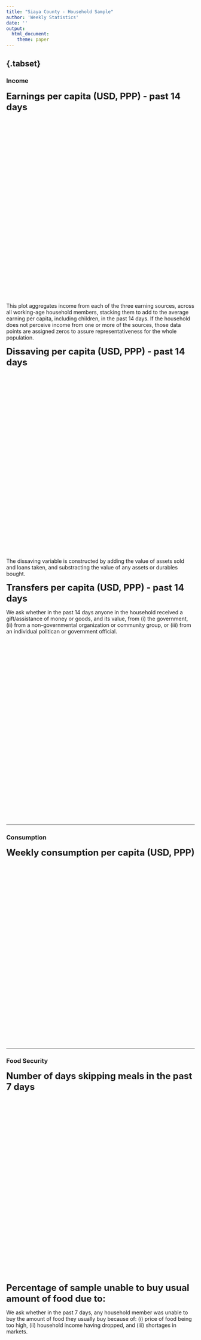 ```yaml
---
title: "Siaya County - Household Sample"
author: 'Weekly Statistics'
date: ''
output:
  html_document:
    theme: paper
---
```



  


##  {.tabset}

### Income  
<font size="5">**Earnings per capita (USD, PPP) - past 14 days**</font>
<!--html_preserve--><div id="htmlwidget-d75471a8bfd9b231b597" style="width:672px;height:480px;" class="dygraphs html-widget"></div>
<script type="application/json" data-for="htmlwidget-d75471a8bfd9b231b597">{"x":{"attrs":{"axes":{"x":{"pixelsPerLabel":75,"drawGrid":false,"drawAxis":true},"y":{"drawGrid":false,"drawAxis":true}},"series":{"Wage earnings":{"axis":"y","strokeWidth":4},"Self-employment earnings":{"axis":"y","strokeWidth":4},"Agricultural earnings":{"axis":"y","strokeWidth":4}},"title":"","labels":["week","Wage earnings","Self-employment earnings","Agricultural earnings"],"retainDateWindow":false,"xlabel":"Weeks","ylabel":"USD, PPP","legend":"auto","labelsDivWidth":250,"labelsShowZeroValues":true,"labelsSeparateLines":true,"stackedGraph":true,"fillGraph":false,"fillAlpha":0.15,"stepPlot":false,"drawPoints":true,"pointSize":4,"drawGapEdgePoints":false,"connectSeparatedPoints":false,"strokeWidth":1,"strokeBorderColor":"white","colors":["#66C2A5","#FC8D62","#8DA0CB","#E78AC3","#A6D854"],"colorValue":0.5,"colorSaturation":1,"includeZero":true,"drawAxesAtZero":false,"logscale":false,"axisTickSize":3,"axisLineColor":"black","axisLineWidth":4,"axisLabelColor":"black","axisLabelFontSize":14,"axisLabelWidth":60,"drawGrid":true,"gridLineWidth":0.3,"rightGap":5,"digitsAfterDecimal":2,"labelsKMB":false,"labelsKMG2":false,"labelsUTC":false,"maxNumberWidth":6,"animatedZooms":false,"mobileDisableYTouch":true,"disableZoom":false,"highlightCircleSize":3,"highlightSeriesBackgroundAlpha":0.5,"highlightSeriesOpts":{"strokeWidth":3},"hideOverlayOnMouseOut":true},"annotations":[],"shadings":[],"events":[],"format":"numeric","data":[[1,2,3,4,5,6,7,8],[1.19367587566376,0.468655496835709,0.629060447216034,0.504315793514252,0.648525238037109,0.683406352996826,0.620451509952545,null],[0.413784384727478,0.556329250335693,0.801395177841187,0.66567188501358,0.68646377325058,0.801564276218414,1.07006096839905,null],[0.653554141521454,0.439323633909225,0.442371904850006,0.410848468542099,0.338491350412369,0.376921772956848,0.338597416877747,null]],"css":"\n.dygraph-legend  { display: all; }\n.highlight {\n  display: inline;\n}\n  ","fixedtz":false,"tzone":"","plugins":{"Crosshair":{"direction":"vertical"}}},"evals":[],"jsHooks":[]}</script><!--/html_preserve-->
This plot aggregates income from each of the three earning sources, across all working-age household members, stacking them to add to the average earning per capita, including children, in the past 14 days. If the household does not perceive income from one or more of the sources, those data points are assigned zeros to assure representativeness for the whole population.  

<font size="5">**Dissaving per capita (USD, PPP) - past 14 days**</font>  

<!--html_preserve--><div id="htmlwidget-28068c894a8ab61523bc" style="width:672px;height:480px;" class="dygraphs html-widget"></div>
<script type="application/json" data-for="htmlwidget-28068c894a8ab61523bc">{"x":{"attrs":{"axes":{"x":{"pixelsPerLabel":75,"drawGrid":false,"drawAxis":true},"y":{"drawGrid":false,"drawAxis":true}},"series":{"Dissaving":{"axis":"y","strokeWidth":4}},"title":"","labels":["week","Dissaving"],"retainDateWindow":false,"xlabel":"Weeks","ylabel":"USD, PPP","stackedGraph":false,"fillGraph":false,"fillAlpha":0.15,"stepPlot":false,"drawPoints":true,"pointSize":4,"drawGapEdgePoints":false,"connectSeparatedPoints":false,"strokeWidth":1,"strokeBorderColor":"white","colors":["#E41A1C","#377EB8","#4DAF4A","#984EA3"],"colorValue":0.5,"colorSaturation":1,"includeZero":true,"drawAxesAtZero":false,"logscale":false,"axisTickSize":3,"axisLineColor":"black","axisLineWidth":4,"axisLabelColor":"black","axisLabelFontSize":14,"axisLabelWidth":60,"drawGrid":true,"gridLineWidth":0.3,"rightGap":5,"digitsAfterDecimal":2,"labelsKMB":false,"labelsKMG2":false,"labelsUTC":false,"maxNumberWidth":6,"animatedZooms":false,"mobileDisableYTouch":true,"disableZoom":false,"highlightCircleSize":3,"highlightSeriesBackgroundAlpha":0.5,"highlightSeriesOpts":{"strokeWidth":3},"legend":"always","labelsDivWidth":210,"labelsShowZeroValues":true,"labelsSeparateLines":false,"hideOverlayOnMouseOut":true},"annotations":[],"shadings":[],"events":[],"format":"numeric","data":[[1,2,3,4,5,6,7,8],[0.179350689053535,1.43551576137543,2.33816242218018,1.84152507781982,2.15599894523621,1.88015806674957,1.40119314193726,null]],"fixedtz":false,"tzone":"","plugins":{"Crosshair":{"direction":"vertical"}}},"evals":[],"jsHooks":[]}</script><!--/html_preserve-->
 The dissaving variable is constructed by adding the value of assets sold and loans taken, and substracting the value of any assets or durables bought.  
 
  <font size="5">**Transfers per capita (USD, PPP) - past 14 days**</font>  

We ask whether in the past 14 days anyone in the household received a gift/assistance of money or goods, and its value, from (i) the government, (ii) from a non-governmental organization or community group, or (iii) from an individual politican or government official.  

<!--html_preserve--><div id="htmlwidget-175553532b0a6edbd5b6" style="width:672px;height:480px;" class="dygraphs html-widget"></div>
<script type="application/json" data-for="htmlwidget-175553532b0a6edbd5b6">{"x":{"attrs":{"axes":{"x":{"pixelsPerLabel":75,"drawGrid":false,"drawAxis":true},"y":{"drawGrid":false,"drawAxis":true}},"series":{"Government":{"axis":"y","strokeWidth":4},"NGO or community group":{"axis":"y","strokeWidth":4},"Politicians":{"axis":"y","strokeWidth":4}},"title":"","labels":["week","Government","NGO or community group","Politicians"],"retainDateWindow":false,"xlabel":"Weeks","ylabel":"USD, PPP","stackedGraph":false,"fillGraph":false,"fillAlpha":0.15,"stepPlot":false,"drawPoints":true,"pointSize":4,"drawGapEdgePoints":false,"connectSeparatedPoints":false,"strokeWidth":1,"strokeBorderColor":"white","colors":["#E41A1C","#377EB8","#4DAF4A","#984EA3"],"colorValue":0.5,"colorSaturation":1,"includeZero":true,"drawAxesAtZero":false,"logscale":false,"axisTickSize":3,"axisLineColor":"black","axisLineWidth":4,"axisLabelColor":"black","axisLabelFontSize":14,"axisLabelWidth":60,"drawGrid":true,"gridLineWidth":0.3,"rightGap":5,"digitsAfterDecimal":2,"labelsKMB":false,"labelsKMG2":false,"labelsUTC":false,"maxNumberWidth":6,"animatedZooms":false,"mobileDisableYTouch":true,"disableZoom":false,"highlightCircleSize":3,"highlightSeriesBackgroundAlpha":0.5,"highlightSeriesOpts":{"strokeWidth":3},"legend":"auto","labelsDivWidth":500,"labelsShowZeroValues":true,"labelsSeparateLines":false,"hideOverlayOnMouseOut":true},"annotations":[],"shadings":[],"events":[],"format":"numeric","data":[[1,2,3,4,5,6,7,8],[0.018116382881999,0.0215757824480534,0.0195146258920431,0.049271322786808,0.0534877106547356,0.083770178258419,0.0391239002346992,null],[0.0106626925989985,0.0392392575740814,0.0366973951458931,0.0818757191300392,0.107233874499798,0.100994594395161,0.111998423933983,null],[0.0290543269366026,0.0314408130943775,0.025563720613718,0.0106521537527442,0.0153902005404234,0.0250901281833649,0.00967154279351234,null]],"fixedtz":false,"tzone":"","plugins":{"Crosshair":{"direction":"vertical"}}},"evals":[],"jsHooks":[]}</script><!--/html_preserve-->
  
*** 

### Consumption

<font size="5">**Weekly consumption per capita (USD, PPP)**</font>
<!--html_preserve--><div id="htmlwidget-7c010bf30c24b3b0beb6" style="width:672px;height:480px;" class="dygraphs html-widget"></div>
<script type="application/json" data-for="htmlwidget-7c010bf30c24b3b0beb6">{"x":{"attrs":{"axes":{"x":{"pixelsPerLabel":75,"drawGrid":false,"drawAxis":true},"y":{"drawGrid":false,"drawAxis":true}},"series":{"Non-food expenditure":{"axis":"y","strokeWidth":4},"Food expenditure":{"axis":"y","strokeWidth":4}},"title":"","labels":["week","Non-food expenditure","Food expenditure"],"retainDateWindow":false,"xlabel":"Weeks","ylabel":"USD, PPP","legend":"auto","labelsDivWidth":200,"labelsShowZeroValues":true,"labelsSeparateLines":true,"stackedGraph":true,"fillGraph":false,"fillAlpha":0.15,"stepPlot":false,"drawPoints":true,"pointSize":4,"drawGapEdgePoints":false,"connectSeparatedPoints":false,"strokeWidth":1,"strokeBorderColor":"white","colors":["#66C2A5","#FC8D62","#8DA0CB","#E78AC3"],"colorValue":0.5,"colorSaturation":1,"includeZero":true,"drawAxesAtZero":false,"logscale":false,"axisTickSize":3,"axisLineColor":"black","axisLineWidth":4,"axisLabelColor":"black","axisLabelFontSize":14,"axisLabelWidth":60,"drawGrid":true,"gridLineWidth":0.3,"rightGap":5,"digitsAfterDecimal":2,"labelsKMB":false,"labelsKMG2":false,"labelsUTC":false,"maxNumberWidth":6,"animatedZooms":false,"mobileDisableYTouch":true,"disableZoom":false,"highlightCircleSize":3,"highlightSeriesBackgroundAlpha":0.5,"highlightSeriesOpts":{"strokeWidth":3},"hideOverlayOnMouseOut":true},"group":"Siaya County Sample","annotations":[],"shadings":[],"events":[],"format":"numeric","data":[[1,2,3,4,5,6,7,8],[6.53825855255127,5.64562225341797,5.66945028305054,3.70586943626404,3.73459267616272,3.82300353050232,3.83453178405762,null],[7.23392057418823,7.63967084884644,6.60709428787231,6.55492782592773,6.96903991699219,6.91795063018799,6.88650798797607,null]],"plugins":{"Crosshair":{"direction":"vertical"}},"fixedtz":false,"tzone":""},"evals":[],"jsHooks":[]}</script><!--/html_preserve-->


*** 

### Food Security  
<font size="5">**Number of days skipping meals in the past 7 days**</font>
<!--html_preserve--><div id="htmlwidget-150f0fd259c50e4537bc" style="width:672px;height:480px;" class="dygraphs html-widget"></div>
<script type="application/json" data-for="htmlwidget-150f0fd259c50e4537bc">{"x":{"attrs":{"axes":{"x":{"pixelsPerLabel":75,"drawGrid":false,"drawAxis":true},"y":{"drawGrid":false,"drawAxis":true}},"series":{"Adults skipped meals":{"axis":"y","strokeWidth":4},"Children skipped meals":{"axis":"y","strokeWidth":4}},"title":"","labels":["week","Adults skipped meals","Children skipped meals"],"retainDateWindow":false,"xlabel":"Weeks","ylabel":"Number of days","stackedGraph":false,"fillGraph":false,"fillAlpha":0.15,"stepPlot":false,"drawPoints":true,"pointSize":4,"drawGapEdgePoints":false,"connectSeparatedPoints":false,"strokeWidth":1,"strokeBorderColor":"white","colors":["#E41A1C","#377EB8","#4DAF4A","#984EA3"],"colorValue":0.5,"colorSaturation":1,"includeZero":true,"drawAxesAtZero":false,"logscale":false,"axisTickSize":3,"axisLineColor":"black","axisLineWidth":4,"axisLabelColor":"black","axisLabelFontSize":14,"axisLabelWidth":60,"drawGrid":true,"gridLineWidth":0.3,"rightGap":5,"digitsAfterDecimal":2,"labelsKMB":false,"labelsKMG2":false,"labelsUTC":false,"maxNumberWidth":6,"animatedZooms":false,"mobileDisableYTouch":true,"disableZoom":false,"highlightCircleSize":3,"highlightSeriesBackgroundAlpha":0.5,"highlightSeriesOpts":{"strokeWidth":3},"legend":"auto","labelsDivWidth":210,"labelsShowZeroValues":true,"labelsSeparateLines":true,"hideOverlayOnMouseOut":true},"annotations":[],"shadings":[],"events":[],"format":"numeric","data":[[1,2,3,4,5,6,7,8],[1.27512180805206,1.57957947254181,1.89106202125549,1.8875390291214,1.65204453468323,1.64572095870972,1.99036240577698,null],[0.715952038764954,1.17304849624634,1.35229516029358,1.35010898113251,1.15144419670105,1.08246076107025,1.43760311603546,null]],"fixedtz":false,"tzone":"","plugins":{"Crosshair":{"direction":"vertical"}}},"evals":[],"jsHooks":[]}</script><!--/html_preserve-->
  
<font size="5">**Percentage of sample unable to buy usual amount of food due to:**</font>
   
We ask whether in the past 7 days, any household member was unable to buy the amount of food they usually buy because of: (i) price of food being too high, (ii) household income having dropped, and (iii) shortages in markets.  

<!--html_preserve--><div id="htmlwidget-c18c21dbe346025ff1af" style="width:672px;height:480px;" class="dygraphs html-widget"></div>
<script type="application/json" data-for="htmlwidget-c18c21dbe346025ff1af">{"x":{"attrs":{"axes":{"x":{"pixelsPerLabel":75,"drawGrid":false,"drawAxis":true},"y":{"drawGrid":false,"drawAxis":true}},"series":{"High food prices":{"axis":"y","strokeWidth":4},"Income drop":{"axis":"y","strokeWidth":4},"Shortages in markets":{"axis":"y","strokeWidth":4}},"title":"","labels":["week","High food prices","Income drop","Shortages in markets"],"retainDateWindow":false,"xlabel":"Weeks","ylabel":"Percentage of sample","stackedGraph":false,"fillGraph":false,"fillAlpha":0.15,"stepPlot":false,"drawPoints":true,"pointSize":4,"drawGapEdgePoints":false,"connectSeparatedPoints":false,"strokeWidth":1,"strokeBorderColor":"white","colors":["#E41A1C","#377EB8","#4DAF4A","#984EA3"],"colorValue":0.5,"colorSaturation":1,"includeZero":true,"drawAxesAtZero":false,"logscale":false,"axisTickSize":3,"axisLineColor":"black","axisLineWidth":4,"axisLabelColor":"black","axisLabelFontSize":14,"axisLabelWidth":60,"drawGrid":true,"gridLineWidth":0.3,"rightGap":5,"digitsAfterDecimal":2,"labelsKMB":false,"labelsKMG2":false,"labelsUTC":false,"maxNumberWidth":6,"animatedZooms":false,"mobileDisableYTouch":true,"disableZoom":false,"highlightCircleSize":3,"highlightSeriesBackgroundAlpha":0.5,"highlightSeriesOpts":{"strokeWidth":3},"legend":"auto","labelsDivWidth":450,"labelsShowZeroValues":true,"labelsSeparateLines":false,"hideOverlayOnMouseOut":true,"showRangeSelector":true,"dateWindow":["3","7"],"rangeSelectorHeight":40,"rangeSelectorPlotFillColor":" #A7B1C4","rangeSelectorPlotStrokeColor":"#808FAB","interactionModel":"Dygraph.Interaction.defaultModel"},"annotations":[],"shadings":[],"events":[],"format":"numeric","data":[[1,2,3,4,5,6,7,8],[null,null,68.4835662841797,74.6591720581055,70.4721450805664,73.3832778930664,72.7744827270508,null],[null,null,66.7459564208984,71.5848541259766,68.6746826171875,69.0446090698242,67.44970703125,null],[null,null,48.8129196166992,53.5771789550781,46.9562301635742,44.221607208252,42.5867004394531,null]],"fixedtz":false,"tzone":"","plugins":{"Crosshair":{"direction":"vertical"}}},"evals":["attrs.interactionModel"],"jsHooks":[]}</script><!--/html_preserve-->
  
   <font size="5">**Other food hardship experiences, percentage of sample**</font>
   
We ask whether in the past 7 days, any household member experienced: (i) having to reduce the number of meals and/or the portion of each meal they would usually eat, (ii) difficulties in going to food markets due to mobility restrictions imposed by government, and (iii) difficulties in buying food due to most food markets being closed.

<!--html_preserve--><div id="htmlwidget-e4fb47af59d9e9dcde8f" style="width:672px;height:480px;" class="dygraphs html-widget"></div>
<script type="application/json" data-for="htmlwidget-e4fb47af59d9e9dcde8f">{"x":{"attrs":{"axes":{"x":{"pixelsPerLabel":75,"drawGrid":false,"drawAxis":true},"y":{"drawGrid":false,"drawAxis":true}},"series":{"Had to reduce meals":{"axis":"y","strokeWidth":4},"Mobility restrictions impede going to market":{"axis":"y","strokeWidth":4},"Closed food markets":{"axis":"y","strokeWidth":4}},"title":"","labels":["week","Had to reduce meals","Mobility restrictions impede going to market","Closed food markets"],"retainDateWindow":false,"xlabel":"Weeks","ylabel":"Percentage of sample","stackedGraph":false,"fillGraph":false,"fillAlpha":0.15,"stepPlot":false,"drawPoints":true,"pointSize":4,"drawGapEdgePoints":false,"connectSeparatedPoints":false,"strokeWidth":1,"strokeBorderColor":"white","colors":["#66C2A5","#FC8D62","#8DA0CB","#E78AC3"],"colorValue":0.5,"colorSaturation":1,"includeZero":true,"drawAxesAtZero":false,"logscale":false,"axisTickSize":3,"axisLineColor":"black","axisLineWidth":4,"axisLabelColor":"black","axisLabelFontSize":14,"axisLabelWidth":60,"drawGrid":true,"gridLineWidth":0.3,"rightGap":5,"digitsAfterDecimal":2,"labelsKMB":false,"labelsKMG2":false,"labelsUTC":false,"maxNumberWidth":6,"animatedZooms":false,"mobileDisableYTouch":true,"disableZoom":false,"highlightCircleSize":3,"highlightSeriesBackgroundAlpha":0.5,"highlightSeriesOpts":{"strokeWidth":3},"legend":"auto","labelsDivWidth":475,"labelsShowZeroValues":true,"labelsSeparateLines":false,"hideOverlayOnMouseOut":true,"showRangeSelector":true,"dateWindow":["3","7"],"rangeSelectorHeight":40,"rangeSelectorPlotFillColor":" #A7B1C4","rangeSelectorPlotStrokeColor":"#808FAB","interactionModel":"Dygraph.Interaction.defaultModel"},"annotations":[],"shadings":[],"events":[],"format":"numeric","data":[[1,2,3,4,5,6,7,8],[null,null,44.1684532165527,52.5804634094238,50.6442909240723,45.9307594299316,50.004207611084,null],[null,null,49.0340995788574,47.727725982666,46.6666069030762,46.2710189819336,46.5430526733398,null],[null,null,46.0307464599609,48.2658843994141,39.3379669189453,38.9621391296387,37.9441871643066,null]],"fixedtz":false,"tzone":"","plugins":{"Crosshair":{"direction":"vertical"}}},"evals":["attrs.interactionModel"],"jsHooks":[]}</script><!--/html_preserve-->
  
***  
### Household enterprises  
<font size="5">**Enterprises revenue and profits in the past 14 days**</font>
<!--html_preserve--><div id="htmlwidget-3168e7670c0417633954" style="width:672px;height:480px;" class="dygraphs html-widget"></div>
<script type="application/json" data-for="htmlwidget-3168e7670c0417633954">{"x":{"attrs":{"axes":{"x":{"pixelsPerLabel":75,"drawGrid":false,"drawAxis":true},"y":{"drawGrid":false,"drawAxis":true}},"series":{"Total enterprise revenue":{"axis":"y","strokeWidth":4},"Total enterprise profits":{"axis":"y","strokeWidth":4}},"title":"","labels":["week","Total enterprise revenue","Total enterprise profits"],"retainDateWindow":false,"xlabel":"Weeks","ylabel":"USD, PPP","stackedGraph":false,"fillGraph":false,"fillAlpha":0.15,"stepPlot":false,"drawPoints":true,"pointSize":4,"drawGapEdgePoints":false,"connectSeparatedPoints":false,"strokeWidth":1,"strokeBorderColor":"white","colors":["#E41A1C","#377EB8","#4DAF4A","#984EA3"],"colorValue":0.5,"colorSaturation":1,"includeZero":true,"drawAxesAtZero":false,"logscale":false,"axisTickSize":3,"axisLineColor":"black","axisLineWidth":4,"axisLabelColor":"black","axisLabelFontSize":14,"axisLabelWidth":60,"drawGrid":true,"gridLineWidth":0.3,"rightGap":5,"digitsAfterDecimal":2,"labelsKMB":false,"labelsKMG2":false,"labelsUTC":false,"maxNumberWidth":6,"animatedZooms":false,"mobileDisableYTouch":true,"disableZoom":false,"highlightCircleSize":3,"highlightSeriesBackgroundAlpha":0.5,"highlightSeriesOpts":{"strokeWidth":3},"legend":"auto","labelsDivWidth":200,"labelsShowZeroValues":true,"labelsSeparateLines":true,"hideOverlayOnMouseOut":true},"annotations":[],"shadings":[],"events":[],"format":"numeric","data":[[1,2,3,4,5,6,7,8],[44.3854446411133,56.7500534057617,43.9592361450195,37.5421981811523,35.2333869934082,31.3356285095215,66.2504806518555,null],[14.0010576248169,17.0871391296387,13.4922389984131,11.9430236816406,10.4473438262939,11.4137525558472,20.491662979126,null]],"fixedtz":false,"tzone":"","plugins":{"Crosshair":{"direction":"vertical"}}},"evals":[],"jsHooks":[]}</script><!--/html_preserve-->
  
  ***  

### COVID-19  

  **Behavior Adoption**  
    
    
  We ask respondents whether they have changed their behavior in any way since learning about COVID-19, and if so, how has it changed.
  
<font size="5">**Reported COVID-19 Behavior Adoption**</font>
<!--html_preserve--><div id="htmlwidget-dfbe0a011e6c18114ef1" style="width:672px;height:480px;" class="dygraphs html-widget"></div>
<script type="application/json" data-for="htmlwidget-dfbe0a011e6c18114ef1">{"x":{"attrs":{"axes":{"x":{"pixelsPerLabel":75,"drawGrid":false,"drawAxis":true},"y":{"drawGrid":false,"drawAxis":true}},"series":{"Hand Washing":{"axis":"y","strokeWidth":4},"Face Mask":{"axis":"y","strokeWidth":4},"Stay Home":{"axis":"y","strokeWidth":4},"Hand Sanitizer":{"axis":"y","strokeWidth":4}},"title":"","labels":["week","Hand Washing","Face Mask","Stay Home","Hand Sanitizer"],"retainDateWindow":false,"xlabel":"Weeks","ylabel":"Percentage of sample","legend":"auto","labelsDivWidth":580,"labelsShowZeroValues":true,"labelsSeparateLines":false,"stackedGraph":false,"fillGraph":false,"fillAlpha":0.15,"stepPlot":false,"drawPoints":true,"pointSize":4,"drawGapEdgePoints":false,"connectSeparatedPoints":false,"strokeWidth":1,"strokeBorderColor":"white","colors":["#66C2A5","#FC8D62","#8DA0CB","#E78AC3"],"colorValue":0.5,"colorSaturation":1,"includeZero":true,"drawAxesAtZero":false,"logscale":false,"axisTickSize":3,"axisLineColor":"black","axisLineWidth":4,"axisLabelColor":"black","axisLabelFontSize":14,"axisLabelWidth":60,"drawGrid":true,"gridLineWidth":0.3,"rightGap":5,"digitsAfterDecimal":2,"labelsKMB":false,"labelsKMG2":false,"labelsUTC":false,"maxNumberWidth":6,"animatedZooms":false,"mobileDisableYTouch":true,"disableZoom":false,"highlightCircleSize":3,"highlightSeriesBackgroundAlpha":0.5,"highlightSeriesOpts":{"strokeWidth":3},"hideOverlayOnMouseOut":true},"annotations":[],"shadings":[],"events":[{"pos":1.7,"label":"Face masks mandatory","labelLoc":"bottom","color":"black","strokePattern":[7,3],"axis":"x"}],"format":"numeric","data":[[1,2,3,4,5,6,7,8],[83.4422836303711,84.6310729980469,82.9065475463867,87.097282409668,86.9401321411133,86.9227981567383,87.6185760498047,null],[9.47934722900391,24.4043216705322,47.554500579834,57.5003128051758,68.8235244750977,74.4112091064453,77.720947265625,null],[38.7450981140137,38.1103706359863,38.0386428833008,39.6770629882812,35.7925224304199,36.8219413757324,37.9569320678711,null],[22.7640247344971,21.5811557769775,21.8128528594971,18.3547592163086,19.7515659332275,19.045581817627,18.3457889556885,null]],"fixedtz":false,"tzone":"","plugins":{"Crosshair":{"direction":"vertical"}}},"evals":[],"jsHooks":[]}</script><!--/html_preserve-->

***  
**Symptoms**  
  
We ask respondents whether they have experienced any illnesses or symptoms of a given list in the past 14 days.  
  
<font size="5">**Reported COVID-19 Symptoms, past 14 days**</font>
<!--html_preserve--><div id="htmlwidget-0dcc56e379d024ee3e6e" style="width:672px;height:480px;" class="dygraphs html-widget"></div>
<script type="application/json" data-for="htmlwidget-0dcc56e379d024ee3e6e">{"x":{"attrs":{"axes":{"x":{"pixelsPerLabel":75,"drawGrid":false,"drawAxis":true},"y":{"drawGrid":false,"drawAxis":true}},"series":{"Fever":{"axis":"y","strokeWidth":4},"Tired":{"axis":"y","strokeWidth":4},"Cough":{"axis":"y","strokeWidth":4},"Fever+Cough":{"axis":"y","strokeWidth":4}},"title":"","labels":["week","Fever","Tired","Cough","Fever+Cough"],"retainDateWindow":false,"xlabel":"Weeks","ylabel":"Percentage of sample","legend":"auto","labelsDivWidth":500,"labelsShowZeroValues":true,"labelsSeparateLines":false,"stackedGraph":false,"fillGraph":false,"fillAlpha":0.15,"stepPlot":false,"drawPoints":true,"pointSize":4,"drawGapEdgePoints":false,"connectSeparatedPoints":false,"strokeWidth":1,"strokeBorderColor":"white","colors":["#66C2A5","#FC8D62","#8DA0CB","#E78AC3"],"colorValue":0.5,"colorSaturation":1,"includeZero":true,"drawAxesAtZero":false,"logscale":false,"axisTickSize":3,"axisLineColor":"black","axisLineWidth":4,"axisLabelColor":"black","axisLabelFontSize":14,"axisLabelWidth":60,"drawGrid":true,"gridLineWidth":0.3,"rightGap":5,"digitsAfterDecimal":2,"labelsKMB":false,"labelsKMG2":false,"labelsUTC":false,"maxNumberWidth":6,"animatedZooms":false,"mobileDisableYTouch":true,"disableZoom":false,"highlightCircleSize":3,"highlightSeriesBackgroundAlpha":0.5,"highlightSeriesOpts":{"strokeWidth":3},"hideOverlayOnMouseOut":true},"annotations":[],"shadings":[],"events":[],"format":"numeric","data":[[1,2,3,4,5,6,7,8],[18.4476490020752,16.1619148254395,13.6747522354126,17.0145568847656,14.7279624938965,18.6414642333984,16.3740196228027,null],[8.69697380065918,6.73804044723511,6.69903993606567,6.25860548019409,6.10259056091309,5.74891424179077,6.76330089569092,null],[7.76546669006348,4.60040664672852,3.7273223400116,3.70512223243713,4.21005725860596,3.14223432540894,4.25714778900146,null],[4.21101570129395,2.40383625030518,2.24665498733521,2.11079430580139,2.51459956169128,2.72914123535156,2.90446043014526,null]],"fixedtz":false,"tzone":"","plugins":{"Crosshair":{"direction":"vertical"}}},"evals":[],"jsHooks":[]}</script><!--/html_preserve-->


***  
**In-person interactions**

We ask: "Taken together, how many people outside this household have you interacted with in-person?"   
  
<font size="5">**Number of in-person interactions (other than HH members)**</font>
<!--html_preserve--><div id="htmlwidget-b9082df977b1ec15981e" style="width:672px;height:480px;" class="dygraphs html-widget"></div>
<script type="application/json" data-for="htmlwidget-b9082df977b1ec15981e">{"x":{"attrs":{"axes":{"x":{"pixelsPerLabel":75,"drawGrid":false,"drawAxis":true},"y":{"drawGrid":false,"drawAxis":true}},"series":{"In the past 14 days":{"axis":"y","strokeWidth":4},"In the past 7 days":{"axis":"y","strokeWidth":4},"Today":{"axis":"y","strokeWidth":4}},"title":"","labels":["week","In the past 14 days","In the past 7 days","Today"],"retainDateWindow":false,"xlabel":"Weeks","ylabel":"Number of people","legend":"auto","labelsDivWidth":500,"labelsShowZeroValues":true,"labelsSeparateLines":false,"highlightCircleSize":3,"highlightSeriesBackgroundAlpha":0.5,"highlightSeriesOpts":{"strokeWidth":3},"hideOverlayOnMouseOut":true,"stackedGraph":false,"fillGraph":false,"fillAlpha":0.15,"stepPlot":false,"drawPoints":true,"pointSize":4,"drawGapEdgePoints":false,"connectSeparatedPoints":false,"strokeWidth":1,"strokeBorderColor":"white","colors":["#E41A1C","#377EB8","#4DAF4A","#984EA3"],"colorValue":0.5,"colorSaturation":1,"includeZero":true,"drawAxesAtZero":false,"logscale":false,"axisTickSize":3,"axisLineColor":"black","axisLineWidth":4,"axisLabelColor":"black","axisLabelFontSize":14,"axisLabelWidth":60,"drawGrid":true,"gridLineWidth":0.3,"rightGap":5,"digitsAfterDecimal":2,"labelsKMB":false,"labelsKMG2":false,"labelsUTC":false,"maxNumberWidth":6,"animatedZooms":false,"mobileDisableYTouch":true,"disableZoom":false},"annotations":[],"shadings":[],"events":[],"format":"numeric","data":[[1,2,3,4,5,6,7,8],[11.2309703826904,9.67463397979736,10.8341541290283,12.0755748748779,12.9391317367554,13.0116147994995,14.4990272521973,null],[8.42560291290283,7.35408639907837,8.47744369506836,9.04367351531982,9.98724365234375,10.1543369293213,12.038290977478,null],[2.78731727600098,2.42970490455627,2.59592008590698,2.61367225646973,2.75777888298035,2.74955129623413,3.08224678039551,null]],"plugins":{"Crosshair":{"direction":"vertical"}},"fixedtz":false,"tzone":""},"evals":[],"jsHooks":[]}</script><!--/html_preserve-->

*** 
### Labor Supply

<font size="5">**Weekly labor supply (hours per household adult)**</font>
<!--html_preserve--><div id="htmlwidget-9590f7afaa86e3d468e1" style="width:672px;height:480px;" class="dygraphs html-widget"></div>
<script type="application/json" data-for="htmlwidget-9590f7afaa86e3d468e1">{"x":{"attrs":{"axes":{"x":{"pixelsPerLabel":75,"drawGrid":false,"drawAxis":true},"y":{"drawGrid":false,"drawAxis":true}},"series":{"Agricultural labor supply":{"axis":"y","strokeWidth":4},"Own enterprise labor supply":{"axis":"y","strokeWidth":4},"Wage labor supply":{"axis":"y","strokeWidth":4}},"title":"","labels":["week","Agricultural labor supply","Own enterprise labor supply","Wage labor supply"],"retainDateWindow":false,"xlabel":"Weeks","ylabel":"Hours per adult household member","legend":"auto","labelsDivWidth":550,"labelsShowZeroValues":true,"labelsSeparateLines":false,"stackedGraph":true,"fillGraph":false,"fillAlpha":0.15,"stepPlot":false,"drawPoints":true,"pointSize":4,"drawGapEdgePoints":false,"connectSeparatedPoints":false,"strokeWidth":1,"strokeBorderColor":"white","colors":["#66C2A5","#FC8D62","#8DA0CB","#E78AC3"],"colorValue":0.5,"colorSaturation":1,"includeZero":true,"drawAxesAtZero":false,"logscale":false,"axisTickSize":3,"axisLineColor":"black","axisLineWidth":4,"axisLabelColor":"black","axisLabelFontSize":14,"axisLabelWidth":60,"drawGrid":true,"gridLineWidth":0.3,"rightGap":5,"digitsAfterDecimal":2,"labelsKMB":false,"labelsKMG2":false,"labelsUTC":false,"maxNumberWidth":6,"animatedZooms":false,"mobileDisableYTouch":true,"disableZoom":false,"highlightCircleSize":3,"highlightSeriesBackgroundAlpha":0.5,"highlightSeriesOpts":{"strokeWidth":3},"hideOverlayOnMouseOut":true},"group":"Siaya County Sample","annotations":[],"shadings":[],"events":[],"format":"numeric","data":[[1,2,3,4,5,6,7,8],[15.5447854995728,16.0802154541016,18.0218563079834,17.4718170166016,17.9356651306152,17.563232421875,16.8044815063477,null],[1.25843966007233,1.76596617698669,2.93648648262024,3.01953816413879,2.96948432922363,3.46972990036011,3.79350399971008,null],[1.35960030555725,1.23270213603973,0.84724360704422,0.924179315567017,0.993024230003357,0.950277268886566,1.09755897521973,null]],"plugins":{"Crosshair":{"direction":"vertical"}},"fixedtz":false,"tzone":""},"evals":[],"jsHooks":[]}</script><!--/html_preserve-->
This plot aggregates hours worked on each of the three sources, across all working-age household members, stacking them to add to the average weekly labor supply per household adult. If the household does not work any hours on one or more of the labor categories, those data points are assigned zeros to assure representativeness of the whole population. 

***  
### Children Education

We ask what has each child been doing over the last 15 minutes, whether the child has done any learning-related activities in the past 24 hours, and if so, what kind of activity.  
  
<font size="5">**Children educational activities**</font>
<!--html_preserve--><div id="htmlwidget-a5c36409386dc6ecf5c7" style="width:672px;height:480px;" class="dygraphs html-widget"></div>
<script type="application/json" data-for="htmlwidget-a5c36409386dc6ecf5c7">{"x":{"attrs":{"axes":{"x":{"pixelsPerLabel":75,"drawGrid":false,"drawAxis":true},"y":{"drawGrid":false,"drawAxis":true}},"series":{"In the past 24 hours":{"axis":"y","strokeWidth":4},"Attended school":{"axis":"y","strokeWidth":4},"In the past 15 minutes":{"axis":"y","strokeWidth":4}},"title":"","labels":["week","In the past 24 hours","Attended school","In the past 15 minutes"],"retainDateWindow":false,"xlabel":"Weeks","ylabel":"Percentage of sample","legend":"auto","labelsDivWidth":550,"labelsShowZeroValues":true,"labelsSeparateLines":false,"highlightCircleSize":3,"highlightSeriesBackgroundAlpha":0.5,"highlightSeriesOpts":{"strokeWidth":3},"hideOverlayOnMouseOut":true,"stackedGraph":false,"fillGraph":false,"fillAlpha":0.15,"stepPlot":false,"drawPoints":true,"pointSize":4,"drawGapEdgePoints":false,"connectSeparatedPoints":false,"strokeWidth":1,"strokeBorderColor":"white","colors":["#E41A1C","#377EB8","#4DAF4A","#984EA3"],"colorValue":0.5,"colorSaturation":1,"includeZero":false,"drawAxesAtZero":false,"logscale":false,"axisTickSize":3,"axisLineColor":"black","axisLineWidth":4,"axisLabelColor":"black","axisLabelFontSize":14,"axisLabelWidth":60,"drawGrid":true,"gridLineWidth":0.3,"rightGap":5,"digitsAfterDecimal":2,"labelsKMB":false,"labelsKMG2":false,"labelsUTC":false,"maxNumberWidth":6,"animatedZooms":false,"mobileDisableYTouch":true,"disableZoom":false},"group":"Siaya County Sample","annotations":[],"shadings":[],"events":[],"format":"numeric","data":[[1,2,3,4,5,6,7,8],[70.6078338623047,70.3765640258789,70.4057922363281,70.8922958374023,73.5525817871094,72.7273864746094,72.1621246337891,null],[27.3692512512207,26.812952041626,25.9401206970215,26.2303619384766,25.4769496917725,25.6467037200928,26.8153667449951,null],[7.68568229675293,7.14719724655151,5.81132078170776,3.88115978240967,3.96418571472168,2.30688643455505,2.90282678604126,null]],"plugins":{"Crosshair":{"direction":"vertical"}},"fixedtz":false,"tzone":""},"evals":[],"jsHooks":[]}</script><!--/html_preserve-->
  
***  
  
### Household Violence


<font size="5">**Gender violence**</font>

We ask married/cohabitant female respondents whether their husband/partners have (i) threaten to harm them or someone close to them, (ii) hit, slapped, kicked, or physically hurt them, and (iii) forced them to perform sexual acts.*  
<!--html_preserve--><div id="htmlwidget-de28e9fb3960864b17aa" style="width:672px;height:480px;" class="dygraphs html-widget"></div>
<script type="application/json" data-for="htmlwidget-de28e9fb3960864b17aa">{"x":{"attrs":{"axes":{"x":{"pixelsPerLabel":75,"drawGrid":false,"drawAxis":true},"y":{"drawGrid":false,"drawAxis":true}},"series":{"Threaten to harm them":{"axis":"y","strokeWidth":4},"Physically hurt them":{"axis":"y","strokeWidth":4},"Forced them to perform sexual acts":{"axis":"y","strokeWidth":4}},"title":"","labels":["week","Threaten to harm them","Physically hurt them","Forced them to perform sexual acts"],"retainDateWindow":false,"xlabel":"Weeks","ylabel":"Percentage of married/cohabitant females","legend":"auto","labelsDivWidth":580,"labelsShowZeroValues":true,"labelsSeparateLines":false,"highlightCircleSize":3,"highlightSeriesBackgroundAlpha":0.5,"highlightSeriesOpts":{"strokeWidth":3},"hideOverlayOnMouseOut":true,"stackedGraph":false,"fillGraph":false,"fillAlpha":0.15,"stepPlot":false,"drawPoints":true,"pointSize":4,"drawGapEdgePoints":false,"connectSeparatedPoints":false,"strokeWidth":1,"strokeBorderColor":"white","colors":["#E41A1C","#377EB8","#4DAF4A","#984EA3"],"colorValue":0.5,"colorSaturation":1,"includeZero":false,"drawAxesAtZero":false,"logscale":false,"axisTickSize":3,"axisLineColor":"black","axisLineWidth":4,"axisLabelColor":"black","axisLabelFontSize":14,"axisLabelWidth":60,"drawGrid":true,"gridLineWidth":0.3,"rightGap":5,"digitsAfterDecimal":2,"labelsKMB":false,"labelsKMG2":false,"labelsUTC":false,"maxNumberWidth":6,"animatedZooms":false,"mobileDisableYTouch":true,"disableZoom":false},"group":"Siaya County Sample","annotations":[],"shadings":[],"events":[],"format":"numeric","data":[[1,2,3,4,5,6,7,8],[2.50270318984985,4.54145193099976,4.54902076721191,4.14690160751343,7.14334535598755,6.27205467224121,10.5594043731689,null],[4.63919067382812,3.03816723823547,2.8534722328186,4.60973215103149,3.75248837471008,0.341566354036331,2.20736193656921,null],[2.44771146774292,1.07053923606873,1.63354384899139,2.15267848968506,0.994859635829926,1.63564491271973,3.5997052192688,null]],"plugins":{"Crosshair":{"direction":"vertical"}},"fixedtz":false,"tzone":""},"evals":[],"jsHooks":[]}</script><!--/html_preserve-->
  *This plot shows data only for the share of female respondents that were surveyed by a female field officer, and are currently married or living with a partner. This sub-sample accounts for ~55% of all married/cohabitant females in the study sample, and ~36% of all females.  
  
<font size="5">**Violence in the household**</font>  
We ask: (i) Over the past 14 days, has there been a higher than usual amount of fights with members of your household?, and (ii) In the past 14 days, did you or your partner ever beat any of the children living in this household?  
<!--html_preserve--><div id="htmlwidget-a6348cb97184ab51b418" style="width:672px;height:480px;" class="dygraphs html-widget"></div>
<script type="application/json" data-for="htmlwidget-a6348cb97184ab51b418">{"x":{"attrs":{"axes":{"x":{"pixelsPerLabel":75,"drawGrid":false,"drawAxis":true},"y":{"drawGrid":false,"drawAxis":true}},"series":{"Children were beaten":{"axis":"y","strokeWidth":4},"More fights than usual":{"axis":"y","strokeWidth":4}},"title":"","labels":["week","Children were beaten","More fights than usual"],"retainDateWindow":false,"xlabel":"Weeks","ylabel":"Percentage of sample","legend":"auto","labelsDivWidth":350,"labelsShowZeroValues":true,"labelsSeparateLines":false,"highlightCircleSize":3,"highlightSeriesBackgroundAlpha":0.5,"highlightSeriesOpts":{"strokeWidth":3},"hideOverlayOnMouseOut":true,"stackedGraph":false,"fillGraph":false,"fillAlpha":0.15,"stepPlot":false,"drawPoints":true,"pointSize":4,"drawGapEdgePoints":false,"connectSeparatedPoints":false,"strokeWidth":1,"strokeBorderColor":"white","colors":["#E41A1C","#377EB8","#4DAF4A","#984EA3"],"colorValue":0.5,"colorSaturation":1,"includeZero":false,"drawAxesAtZero":false,"logscale":false,"axisTickSize":3,"axisLineColor":"black","axisLineWidth":4,"axisLabelColor":"black","axisLabelFontSize":14,"axisLabelWidth":60,"drawGrid":true,"gridLineWidth":0.3,"rightGap":5,"digitsAfterDecimal":2,"labelsKMB":false,"labelsKMG2":false,"labelsUTC":false,"maxNumberWidth":6,"animatedZooms":false,"mobileDisableYTouch":true,"disableZoom":false},"group":"Siaya County Sample","annotations":[],"shadings":[],"events":[],"format":"numeric","data":[[1,2,3,4,5,6,7,8],[null,19.7688884735107,21.5607852935791,22.4264297485352,18.5155601501465,20.876880645752,23.4832248687744,null],[5.40389490127563,4.01875257492065,5.82586765289307,8.06331348419189,7.72449159622192,7.0944299697876,7.09211158752441,null]],"plugins":{"Crosshair":{"direction":"vertical"}},"fixedtz":false,"tzone":""},"evals":[],"jsHooks":[]}</script><!--/html_preserve-->


***  

### Trust

<font size="5">**Trust in government**</font>  

How much do you trust your country’s government to take care of its citizens?  
<!--html_preserve--><div id="htmlwidget-186e3c173d2aca9fbf2f" style="width:672px;height:480px;" class="dygraphs html-widget"></div>
<script type="application/json" data-for="htmlwidget-186e3c173d2aca9fbf2f">{"x":{"attrs":{"axes":{"x":{"pixelsPerLabel":75,"drawGrid":false,"drawAxis":true},"y":{"valueRange":[0,110],"drawGrid":false,"drawAxis":true}},"series":{"Strongly distrust":{"axis":"y","strokeWidth":4},"Somewhat distrust":{"axis":"y","strokeWidth":4},"Neither trust nor distrust":{"axis":"y","strokeWidth":4},"Somewhat trust":{"axis":"y","strokeWidth":4},"Strongly trust":{"axis":"y","strokeWidth":4}},"title":"","labels":["week","Strongly distrust","Somewhat distrust","Neither trust nor distrust","Somewhat trust","Strongly trust"],"retainDateWindow":false,"xlabel":"Weeks","ylabel":"Percentage of sample","legend":"auto","labelsDivWidth":450,"labelsShowZeroValues":true,"labelsSeparateLines":false,"stackedGraph":true,"fillGraph":false,"fillAlpha":0.15,"stepPlot":false,"drawPoints":true,"pointSize":4,"drawGapEdgePoints":false,"connectSeparatedPoints":false,"strokeWidth":1,"strokeBorderColor":"white","colors":["#66C2A5","#FC8D62","#8DA0CB","#E78AC3","#A6D854"],"colorValue":0.5,"colorSaturation":1,"includeZero":true,"drawAxesAtZero":false,"logscale":false,"axisTickSize":3,"axisLineColor":"black","axisLineWidth":4,"axisLabelColor":"black","axisLabelFontSize":14,"axisLabelWidth":60,"drawGrid":true,"gridLineWidth":0.3,"rightGap":5,"digitsAfterDecimal":2,"labelsKMB":false,"labelsKMG2":false,"labelsUTC":false,"maxNumberWidth":6,"animatedZooms":false,"mobileDisableYTouch":true,"disableZoom":false,"highlightCircleSize":3,"highlightSeriesBackgroundAlpha":0.5,"highlightSeriesOpts":{"strokeWidth":3},"hideOverlayOnMouseOut":true},"group":"Siaya County Sample","annotations":[],"shadings":[],"events":[],"format":"numeric","data":[[1,2,3,4,5,6,7,8],[5.44508171081543,2.98255681991577,3.34390354156494,3.79947876930237,3.86428880691528,4.4417290687561,5.73405647277832,null],[8.71327114105225,5.51702404022217,7.38340616226196,5.13219404220581,5.30696487426758,6.64540243148804,6.77261209487915,null],[6.64676809310913,5.81053924560547,6.89098834991455,6.81674480438232,7.27433204650879,4.33936357498169,6.10639762878418,null],[36.4182014465332,35.7812576293945,27.7226295471191,22.2774200439453,27.8096885681152,29.3644428253174,26.9954776763916,null],[42.7766761779785,49.9086227416992,54.6590728759766,61.9741630554199,55.7447242736816,55.209056854248,54.3914566040039,null]],"plugins":{"Crosshair":{"direction":"vertical"}},"fixedtz":false,"tzone":""},"evals":[],"jsHooks":[]}</script><!--/html_preserve-->
<font size="5">**Trust in other people**</font>  

Generally speaking, would you say that most people can be trusted or that you need to be very careful in dealing with people?  
<!--html_preserve--><div id="htmlwidget-e81a2fcf2f1e2bc08c95" style="width:672px;height:480px;" class="dygraphs html-widget"></div>
<script type="application/json" data-for="htmlwidget-e81a2fcf2f1e2bc08c95">{"x":{"attrs":{"axes":{"x":{"pixelsPerLabel":75,"drawGrid":false,"drawAxis":true},"y":{"valueRange":[0,110],"drawGrid":false,"drawAxis":true}},"series":{"Need to be careful":{"axis":"y","strokeWidth":4},"Most people can be trusted":{"axis":"y","strokeWidth":4},"Don't know":{"axis":"y","strokeWidth":4}},"title":"","labels":["week","Need to be careful","Most people can be trusted","Don't know"],"retainDateWindow":false,"xlabel":"Weeks","ylabel":"Percentage of sample","legend":"auto","labelsDivWidth":500,"labelsShowZeroValues":true,"labelsSeparateLines":false,"stackedGraph":true,"fillGraph":false,"fillAlpha":0.15,"stepPlot":false,"drawPoints":true,"pointSize":4,"drawGapEdgePoints":false,"connectSeparatedPoints":false,"strokeWidth":1,"strokeBorderColor":"white","colors":["#E41A1C","#377EB8","#4DAF4A","#984EA3","#FF7F00"],"colorValue":0.5,"colorSaturation":1,"includeZero":true,"drawAxesAtZero":false,"logscale":false,"axisTickSize":3,"axisLineColor":"black","axisLineWidth":4,"axisLabelColor":"black","axisLabelFontSize":14,"axisLabelWidth":60,"drawGrid":true,"gridLineWidth":0.3,"rightGap":5,"digitsAfterDecimal":2,"labelsKMB":false,"labelsKMG2":false,"labelsUTC":false,"maxNumberWidth":6,"animatedZooms":false,"mobileDisableYTouch":true,"disableZoom":false,"highlightCircleSize":3,"highlightSeriesBackgroundAlpha":0.5,"highlightSeriesOpts":{"strokeWidth":3},"hideOverlayOnMouseOut":true},"group":"Siaya County Sample","annotations":[],"shadings":[],"events":[],"format":"numeric","data":[[1,2,3,4,5,6,7,8],[92.6768798828125,94.8494186401367,94.5570983886719,94.2330703735352,92.6279907226562,93.9355621337891,96.1199645996094,null],[7.22128772735596,4.13763236999512,5.16020393371582,5.22077989578247,6.79252529144287,5.41647338867188,3.16132688522339,null],[0.101833805441856,1.01294636726379,0.282702654600143,0.546145439147949,0.579483509063721,0.647964656352997,0.718706965446472,null]],"plugins":{"Crosshair":{"direction":"vertical"}},"fixedtz":false,"tzone":""},"evals":[],"jsHooks":[]}</script><!--/html_preserve-->

***  

## {}
      
These data comes from phone survey interviews conducted by [REMIT Kenya](http://remitkenya.co.ke/) in Siaya County, Kenya. We are collecting data for a sample of ~12,000 households in the county, which is representative of the whole population. At the same time, our weekly sampling method assures weekly representativeness of the overall sample.

So far we have interviewed 7,812 households, with the following distribution per week:

| Week	| Dates	| Number of surveys |
|------|:-----:|:---------:|
| Week 1 |	05 April 2020 - 11 April 2020	| 745 |
| Week 2 |	12 April 2020 - 18 April 2020	| 744 |
| Week 3 |	19 April 2020 - 25 April 2020	| 1,478 |
| Week 4 |	26 April 2020 - 02 May 2020	| 1,146 |
| Week 5 |	03 May 2020 - 09 May 2020	| 1,499 |
| Week 6 |	10 May 2020 - 16 May 2020	| 986 |
| Week 7 |	17 May 2020 - 23 May 2020	| 1,214 |



